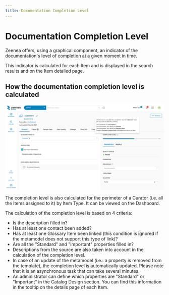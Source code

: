 ```yaml
---
title: Documentation Completion Level
---
```


# Documentation Completion Level

Zeenea offers, using a graphical component, an indicator of the documentation's level of completion at a given moment in time.

This indicator is calculated for each Item and is displayed in the search results and on the Item detailed page.

## How the documentation completion level is calculated

  ![](./_shared/zeenea-doc-completion-level.png)

The completion level is also calculated for the perimeter of a Curator (i.e. all the Items assigned to it) by Item Type. It can be viewed on the Dashboard.  

The calculation of the completion level is based on 4 criteria:

* Is the description filled in?
* Has at least one contact been added?
* Has at least one Glossary Item been linked (this condition is ignored if the metamodel does not support this type of link)?
* Are all the "Standard" and "Important" properties filled in?
* Descriptions from the source are also taken into account in the calculation of the completion level.
* In case of an update of the metamodel (i.e.: a property is removed from the template), the completion level is automatically updated. Please note that it is an asynchronous task that can take several minutes.
* An administrator can define which properties are "Standard" or "Important" in the Catalog Design section. You can find this information in the tooltip on the details page of each Item.